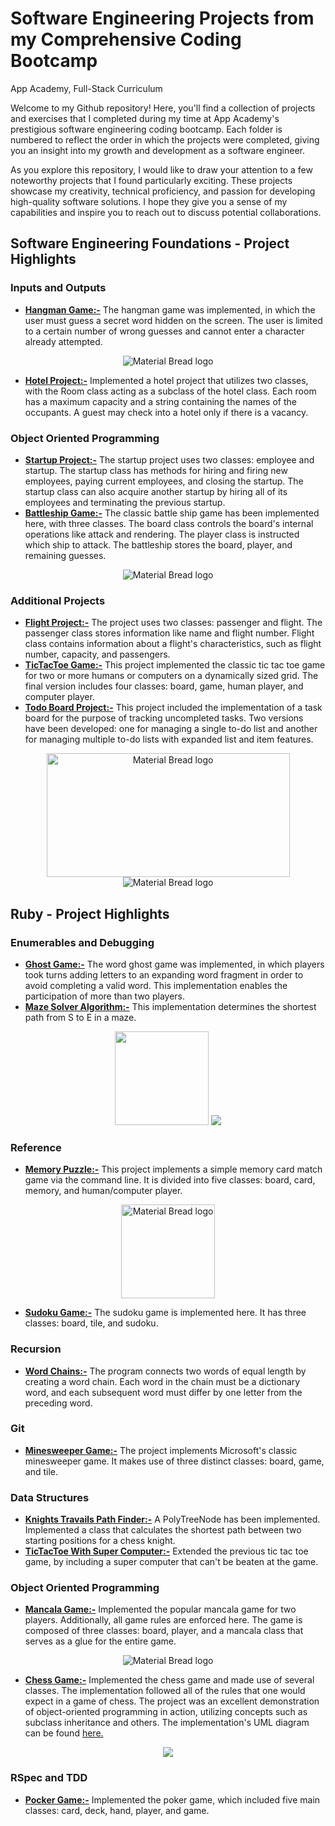 # Software Engineering Projects from my Comprehensive Coding Bootcamp
App Academy, Full-Stack Curriculum

Welcome to my Github repository! Here, you'll find a collection of projects and exercises that I completed during my time at App Academy's prestigious software engineering coding bootcamp. Each folder is numbered to reflect the order in which the projects were completed, giving you an insight into my growth and development as a software engineer.

As you explore this repository, I would like to draw your attention to a few noteworthy projects that I found particularly exciting. These projects showcase my creativity, technical proficiency, and passion for developing high-quality software solutions. I hope they give you a sense of my capabilities and inspire you to reach out to discuss potential collaborations.

## Software Engineering Foundations - Project Highlights
### Inputs and Outputs
- [__Hangman Game:-__](https://github.com/EngineerTolulope/Coding_Bootcamp_for_Software_Engineers/tree/main/01_Software_Engineering_Foundations/08_Input_and_Output/02_Hangman_Project) The hangman game was implemented, in which the user must guess a secret word hidden on the screen. The user is limited to a certain number of wrong guesses and cannot enter a character already attempted.
 <p align="center">
  <img src="https://user-images.githubusercontent.com/94204398/144151195-97d8dc25-7bb5-4862-9b9f-68373892c0c6.PNG" alt="Material Bread logo">
 </p>
 
- [__Hotel Project:-__](https://github.com/EngineerTolulope/Coding_Bootcamp_for_Software_Engineers/tree/main/01_Software_Engineering_Foundations/08_Input_and_Output/03_Hotel_Project) Implemented a hotel project that utilizes two classes, with the Room class acting as a subclass of the hotel class. Each room has a maximum capacity and a string containing the names of the occupants. A guest may check into a hotel only if there is a vacancy.

### Object Oriented Programming
- [__Startup Project:-__](https://github.com/EngineerTolulope/Coding_Bootcamp_for_Software_Engineers/tree/main/01_Software_Engineering_Foundations/09_Object_Oriented_Programming/01_Startup_Project) The startup project uses two classes: employee and startup. The startup class has methods for hiring and firing new employees, paying current employees, and closing the startup. The startup class can also acquire another startup by hiring all of its employees and terminating the previous startup.
- [__Battleship Game:-__](https://github.com/EngineerTolulope/Coding_Bootcamp_for_Software_Engineers/tree/main/01_Software_Engineering_Foundations/09_Object_Oriented_Programming/03_Battleship_Project) The classic battle ship game has been implemented here, with three classes. The board class controls the board's internal operations like attack and rendering. The player class is instructed which ship to attack. The battleship stores the board, player, and remaining guesses.
 <p align="center">
  <img src="https://user-images.githubusercontent.com/94204398/144152030-59c7203b-b3e7-4982-adfd-4d080c874ccd.PNG" alt="Material Bread logo">
 </p>

### Additional Projects
- [__Flight Project:-__](https://github.com/EngineerTolulope/Coding_Bootcamp_for_Software_Engineers/tree/main/01_Software_Engineering_Foundations/13_Additional_Projects/04_Flight_Project) The project uses two classes: passenger and flight. The passenger class stores information like name and flight number. Flight class contains information about a flight's characteristics, such as flight number, capacity, and passengers.
- [__TicTacToe Game:-__](https://github.com/EngineerTolulope/Coding_Bootcamp_for_Software_Engineers/tree/main/01_Software_Engineering_Foundations/13_Additional_Projects/05_TicTacToe_Project) This project implemented the classic tic tac toe game for two or more humans or computers on a dynamically sized grid. The final version includes four classes: board, game, human player, and computer player.
- [__Todo Board Project:-__](https://github.com/EngineerTolulope/Coding_Bootcamp_for_Software_Engineers/tree/main/01_Software_Engineering_Foundations/13_Additional_Projects/06_TodoBoard_Project) This project included the implementation of a task board for the purpose of tracking uncompleted tasks. Two versions have been developed: one for managing a single to-do list and another for managing multiple to-do lists with expanded list and item features.
 <p align="center">
  <img width = 389 height = 198 src="https://user-images.githubusercontent.com/94204398/144153049-905f4170-39f4-4934-ad7a-7b10a4fb3538.png" alt="Material Bread logo">
   <img src="https://user-images.githubusercontent.com/94204398/144153566-0b7a15e8-f413-445a-8880-dd98dfbd0bc5.png" alt="Material Bread logo">
 </p>
 
## Ruby - Project Highlights
### Enumerables and Debugging
- [__Ghost Game:-__](https://github.com/EngineerTolulope/Coding_Bootcamp_for_Software_Engineers/tree/main/02_Ruby/01_Enumerables_and_Debugging/02_Ghost_Game_Project) The word ghost game was implemented, in which players took turns adding letters to an expanding word fragment in order to avoid completing a valid word. This implementation enables the participation of more than two players.
- [__Maze Solver Algorithm:-__](https://github.com/EngineerTolulope/Coding_Bootcamp_for_Software_Engineers/tree/main/02_Ruby/01_Enumerables_and_Debugging/03_Maze_Solver_Project) This implementation determines the shortest path from S to E in a maze.
 <p align="center">
  <img height = 150 src="https://user-images.githubusercontent.com/94204398/144154284-391d9e62-6ff0-47f2-ae12-0f0ea1986c16.PNG" >
   <img src="https://user-images.githubusercontent.com/94204398/144154351-1fcc800a-768f-4a92-af46-64fae15a2012.PNG">
 </p>

### Reference
- [__Memory Puzzle:-__](https://github.com/EngineerTolulope/Coding_Bootcamp_for_Software_Engineers/tree/main/02_Ruby/02_Reference/01_Memory_Puzzle_Project) This project implements a simple memory card match game via the command line. It is divided into five classes: board, card, memory, and human/computer player.
 <p align="center">
  <img height = 150 src="https://user-images.githubusercontent.com/94204398/143984193-ddc91b40-374a-4857-98c0-915ec9bbadd3.gif" alt="Material Bread logo">
 </p>
 
- [__Sudoku Game:-__](https://github.com/EngineerTolulope/Coding_Bootcamp_for_Software_Engineers/tree/main/02_Ruby/02_Reference/02_Sudoku_Project) The sudoku game is implemented here. It has three classes: board, tile, and sudoku.

### Recursion
- [__Word Chains:-__](https://github.com/EngineerTolulope/Coding_Bootcamp_for_Software_Engineers/tree/main/02_Ruby/03_Recursion/03_Word_Chains_Project) The program connects two words of equal length by creating a word chain. Each word in the chain must be a dictionary word, and each subsequent word must differ by one letter from the preceding word.

### Git
- [__Minesweeper Game:-__](https://github.com/EngineerTolulope/Coding_Bootcamp_for_Software_Engineers/tree/main/02_Ruby/04_Git/02_Minesweeper_Project) The project implements Microsoft's classic minesweeper game. It makes use of three distinct classes: board, game, and tile.

### Data Structures
- [__Knights Travails Path Finder:-__](https://github.com/EngineerTolulope/Coding_Bootcamp_for_Software_Engineers/tree/main/02_Ruby/05_Data_Structures/03_Knights_Travails_Project) A PolyTreeNode has been implemented. Implemented a class that calculates the shortest path between two starting positions for a chess knight.
- [__TicTacToe With Super Computer:-__](https://github.com/EngineerTolulope/Coding_Bootcamp_for_Software_Engineers/tree/main/02_Ruby/05_Data_Structures/04_TicTacToe_SuperComputer_Project) Extended the previous tic tac toe game, by including a super computer that can't be beaten at the game.

### Object Oriented Programming
- [__Mancala Game:-__](https://github.com/EngineerTolulope/Coding_Bootcamp_for_Software_Engineers/tree/main/02_Ruby/06_Object-Oriented_Programming/02_Mancala_Game) Implemented the popular mancala game for two players. Additionally, all game rules are enforced here. The game is composed of three classes: board, player, and a mancala class that serves as a glue for the entire game.
 <p align="center">
  <img src="https://user-images.githubusercontent.com/94204398/144150717-42691c3c-dafd-4c01-ae3d-187942c240bd.png" alt="Material Bread logo">
 </p>
 
 - [__Chess Game:-__](https://github.com/EngineerTolulope/Coding_Bootcamp_for_Software_Engineers/tree/main/02_Ruby/06_Object-Oriented_Programming/05_Chess_Game) Implemented the chess game and made use of several classes. The implementation followed all of the rules that one would expect in a game of chess. The project was an excellent demonstration of object-oriented programming in action, utilizing concepts such as subclass inheritance and others. The implementation's UML diagram can be found [here.](https://github.com/EngineerTolulope/Coding_Bootcamp_for_Software_Engineers/tree/main/02_Ruby/06_Object-Oriented_Programming/05_Chess_Game)
 <p align="center">
  <img src="https://user-images.githubusercontent.com/94204398/144529235-6742a90c-cb60-4a3d-bbed-2576327b118e.PNG" >
 </p>

### RSpec and TDD
 - [__Pocker Game:-__](https://github.com/EngineerTolulope/Coding_Bootcamp_for_Software_Engineers/tree/main/02_Ruby/07_RSpec_and_TDD/03_Poker_Game) Implemented the poker game, which included five main classes: card, deck, hand, player, and game. 

